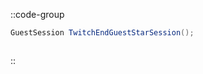 ::code-group
  ```csharp [Method]
  GuestSession TwitchEndGuestStarSession();
  ```
  ```csharp [Example]

  ```
::